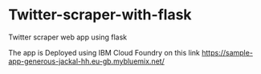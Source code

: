 # Twitter-scraper-with-flask
Twitter scraper web app using flask

The app is Deployed using IBM Cloud Foundry on this link 
https://sample-app-generous-jackal-hh.eu-gb.mybluemix.net/

